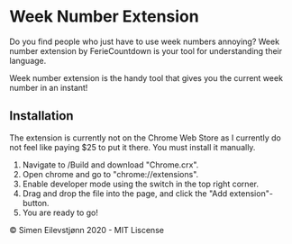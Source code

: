 # Week Number Extension

Do you find people who just have to use week numbers annoying? Week number extension by FerieCountdown is your tool for understanding their language.

Week number extension is the handy tool that gives you the current week number in an instant!


## Installation

The extension is currently not on the Chrome Web Store as I currently do not feel like paying $25 to put it there. You must install it manually.

1. Navigate to /Build and download "Chrome.crx". 
2. Open chrome and go to "chrome://extensions".
3. Enable developer mode using the switch in the top right corner.
4. Drag and drop the file into the page, and click the "Add extension"-button.
5. You are ready to go!

&copy; Simen Eilevstjønn 2020 - MIT Liscense
